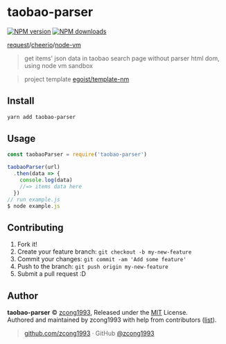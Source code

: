 # taobao-parser

[![NPM version](https://img.shields.io/npm/v/taobao-parser.svg?style=flat)](https://npmjs.com/package/taobao-parser) [![NPM downloads](https://img.shields.io/npm/dm/taobao-parser.svg?style=flat)](https://npmjs.com/package/taobao-parser)

[request](https://github.com/request/request)/[cheerio](https://github.com/cheeriojs/cheerio)/[node-vm](https://nodejs.org/dist/latest-v7.x/docs/api/vm.html)

> get items&#39; json data  in taobao search page without parser html dom, using node vm sandbox

> project template [egoist/template-nm](https://github.com/egoist/template-nm)

## Install

```bash
yarn add taobao-parser
```

## Usage

```js
const taobaoParser = require('taobao-parser')

taobaoParser(url)
  .then(data => {
    console.log(data)
    //=> items data here
  })
// run example.js
$ node example.js
```

## Contributing

1. Fork it!
2. Create your feature branch: `git checkout -b my-new-feature`
3. Commit your changes: `git commit -am 'Add some feature'`
4. Push to the branch: `git push origin my-new-feature`
5. Submit a pull request :D


## Author

**taobao-parser** © [zcong1993](https://github.com/zcong1993), Released under the [MIT](./LICENSE) License.<br>
Authored and maintained by zcong1993 with help from contributors ([list](https://github.com/zcong1993/taobao-parser/contributors)).

> [github.com/zcong1993](https://github.com/zcong1993) · GitHub [@zcong1993](https://github.com/zcong1993)
